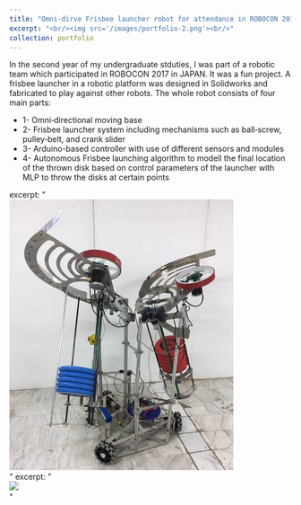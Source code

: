```yaml
---
title: "Omni-dirve Frisbee launcher robot for attendance in ROBOCON 2017, Japan - **click here for more info** "
excerpt: "<br/><img src='/images/portfolio-2.png'><br/>"
collection: portfolio
---
```


In the second year of my undergraduate stduties, I was part of a robotic team which participated in ROBOCON 2017 in JAPAN. It was a fun project. 
A frisbee launcher in a robotic platform was designed in Solidworks and fabricated to play against other robots. The whole robot consists of four main parts: 
* 1- Omni‑directional moving base 
* 2- Frisbee launcher system including mechanisms such as ball‑screw, pulley‑belt, and crank slider
* 3- Arduino-based controller with use of different sensors and modules
* 4- Autonomous Frisbee launching algorithm to modell the final location of the thrown disk based on control parameters of the launcher with MLP to throw the disks at certain points


excerpt: "<br/><img src='/images/portfolio-2.png'><br/>"
excerpt: "<br/><img src='/images/robocon-3.gif'><br/>"